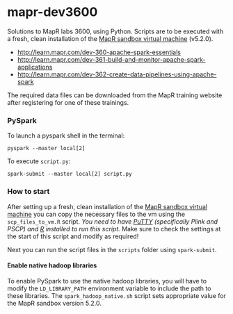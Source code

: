 # mapr-dev3600

Solutions to MapR labs 3600, using Python.
Scripts are to be executed with a fresh, clean installation of the [MapR sandbox virtual machine](https://www.mapr.com/products/mapr-sandbox-hadoop/download) (v5.2.0).

* http://learn.mapr.com/dev-360-apache-spark-essentials
* http://learn.mapr.com/dev-361-build-and-monitor-apache-spark-applications
* http://learn.mapr.com/dev-362-create-data-pipelines-using-apache-spark

The required data files can be downloaded from the MapR training website after registering for one of these trainings.

### PySpark

To launch a pyspark shell in the terminal:

    pyspark --master local[2]

To execute `script.py`:

    spark-submit --master local[2] script.py

### How to start

After setting up a fresh, clean installation of the [MapR sandbox virtual machine](https://www.mapr.com/products/mapr-sandbox-hadoop/download)
you can copy the necessary files to the vm using the `scp_files_to_vm.R` script.
_You need to have [PuTTY](http://www.chiark.greenend.org.uk/~sgtatham/putty/download.html)
(specifically Plink and PSCP) and [R](https://www.r-project.org/) installed to run this script._
Make sure to check the settings at the start of this script and modify as required!

Next you can run the script files in the `scripts` folder using `spark-submit`.

#### Enable native hadoop libraries

To enable PySpark to use the native hadoop libraries, you will have to modify
the `LD_LIBRARY_PATH` environment variable to include the path to these
libraries. The `spark_hadoop_native.sh` script sets appropriate value for the
MapR sandbox version 5.2.0.
